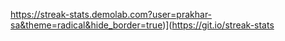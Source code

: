 https://streak-stats.demolab.com?user=prakhar-sa&theme=radical&hide_border=true)](https://git.io/streak-stats
